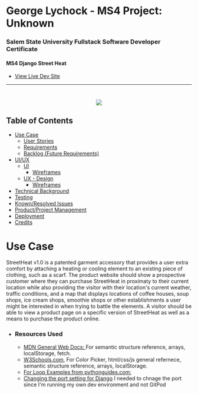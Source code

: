 # George Lychock - MS4 Project: Unknown
### Salem State University Fullstack Software Developer Certificate
#### MS4 Django Street Heat
-   [View Live Dev Site]()

<hr>

<h1 align="center"><img src="_documentation/montage.png" /></h1>

## Table of Contents

- [Use Case](#UC)
    - [User Stories](#US)
    - [Requirements](#REQS)
    - [Backlog (Future Requirements)](#BACKLOG)
- [UI/UX](#UXUI)
    - [UI](#UI)
        -   [Wireframes](#UIWF)
    - [UX - Design](#DES)
        -   [Wireframes](#UXWF)
- [Technical Background](#TECH)
- [Testing](TESTRM.md)
- [Known/Resolved Issues](#ISSUES)
- [Product/Project Management](#PROJ)
- [Deployment](#DPLY)
- [Credits](#CREDS)

<a name="UC"></a>

# Use Case
StreetHeat v1.0 is a patented garment accessory that provides a user extra comfort by attaching a heating or cooling element to an existing piece of clothing, such as a scarf. The product website should show a prospective customer where they can purchase StreetHeat in proximaty to their current location while also providing the visitor with their location's current weather, traffic conditions, and a map that displays locations of coffee houses, soup shops, ice cream shops, smoothie shops or other establishments a user might be interested in when trying to battle the elements. A visitor should be able to view a product page on a specific version of StreetHeat as well as a means to purchase the product online.

-   ### Resources Used
    -   [MDN General Web Docs: ](https://developer.mozilla.org/) For semantic structure reference, arrays, localStorage, fetch.
    -   [W3Schools.com](https://www.w3schools.com/), For Color Picker, html/css/js general refernece, semantic structure reference, arrays, localStorage.
    -   [For Loop Examples from pythonguides.com:](pythonguides.com/python-for-loop-index/)
    -   [Changing the port setting for Django](https://pythonistaplanet.com/how-to-change-the-default-runserver-port-in-django/) I needed to chnage the port since I'm running my own dev environment and not GitPod